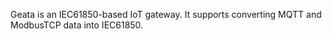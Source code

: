 Geata is an IEC61850-based IoT gateway. It supports converting MQTT and ModbusTCP data into IEC61850.
